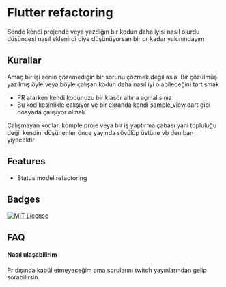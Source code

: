 
# Flutter refactoring

Sende kendi projende veya yazdığın bir kodun daha iyisi nasıl olurdu düşüncesi nasıl eklenirdi diye düşünüyorsan bir pr kadar yakınındayım

## Kurallar

Amaç bir işi senin çözemediğin bir sorunu çözmek değil asla. Bir çözülmüş yazılmış öyle veya böyle çalışan kodun daha nasıl iyi olabileceğini tartışmak
- PR atarken kendi kodunuzu bir klasör altına açmalısınız
- Bu kod kesinlikle çalışıyor ve bir ekranda kendi sample_view.dart gibi dosyada çalışıyor olmalı.

Çalışmayan kodlar, komple proje veya bir iş yaptırma çabası yani topluluğu değil kendini düşünenler önce yayında sövülüp üstüne vb den ban yiyecektir


## Features

- Status model refactoring


## Badges

[![MIT License](https://img.shields.io/badge/License-MIT-green.svg)](https://choosealicense.com/licenses/mit/)

## FAQ

#### Nasıl ulaşabilirim

Pr dışında kabül etmeyeceğim ama sorularını twitch yayınlarından gelip sorabilirsin.



